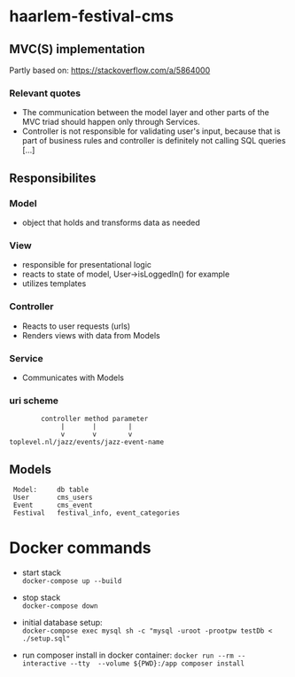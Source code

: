 # haarlem-festival-cms

## MVC(S) implementation
Partly based on: https://stackoverflow.com/a/5864000
### Relevant quotes
- The communication between the model layer and other parts of the MVC triad should happen only through Services. 
- Controller is not responsible for validating user's input, because that is part of business rules and controller is definitely not calling SQL queries [...]

## Responsibilites
### Model
- object that holds and transforms data as needed


### View
- responsible for presentational logic
- reacts to state of model, User->isLoggedIn() for example
- utilizes templates

### Controller
- Reacts to user requests (urls)
- Renders views with data from Models

### Service
- Communicates with Models

### uri scheme


            controller method parameter
                 |       |        |
                 v       v        v
    toplevel.nl/jazz/events/jazz-event-name


## Models

     Model:     db table
     User       cms_users
     Event      cms_event
     Festival   festival_info, event_categories

# Docker commands

- start stack  
`docker-compose up --build`

- stop stack  
`docker-compose down`

- initial database setup:  
`docker-compose exec mysql sh -c "mysql -uroot -prootpw testDb < ./setup.sql"`

- run composer install in docker container:
`docker run --rm --interactive --tty  --volume ${PWD}:/app composer install`
